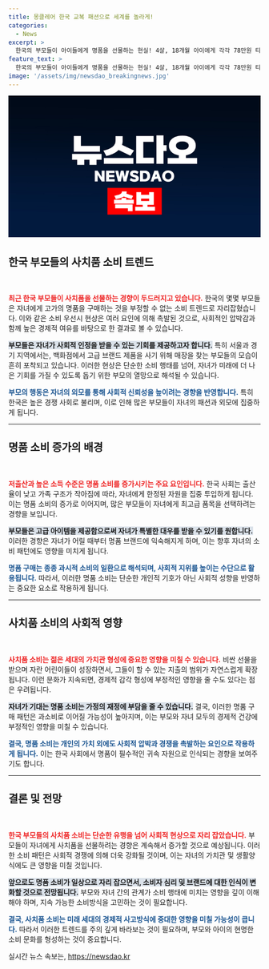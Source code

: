 ```yaml
---
title: 몽클레어 한국 교복 패션으로 세계를 놀라게!
categories:
  - News
excerpt: >
  한국의 부모들이 아이들에게 명품을 선물하는 현실! 4살, 18개월 아이에게 각각 78만원 티파니 목걸이와 38만원 골든구스 신발을 구매한 사례를 통해, 높은 출산율과 과시욕이 결합된 아동 럭셔리 소비 트렌드를 파이낸셜타임스가 분석했다.
feature_text: >
  한국의 부모들이 아이들에게 명품을 선물하는 현실! 4살, 18개월 아이에게 각각 78만원 티파니 목걸이와 38만원 골든구스 신발을 구매한 사례를 통해, 높은 출산율과 과시욕이 결합된 아동 럭셔리 소비 트렌드를 파이낸셜타임스가 분석했다.
image: '/assets/img/newsdao_breakingnews.jpg'
---
```


<p><img src="/assets/img/newsdao_breakingnews.jpg" alt="ontimetimes 속보" /></p>

<h2 data-ke-size="size26">한국 부모들의 사치품 소비 트렌드</h2>

<p data-ke-size="size16">&nbsp;</p>

<p><b><span style="color: #ee2323;">최근 한국 부모들이 사치품을 선물하는 경향이 두드러지고 있습니다.</span></b> 한국의 몇몇 부모들은 자녀에게 고가의 명품을 구매하는 것을 부정할 수 없는 소비 트렌드로 자리잡혔습니다. 이와 같은 소비 우선시 현상은 여러 요인에 의해 촉발된 것으로, 사회적인 압박감과 함께 높은 경제적 여유를 바탕으로 한 결과로 볼 수 있습니다.  </p>

<p><b><span style="background-color: #21538527;">부모들은 자녀가 사회적 인정을 받을 수 있는 기회를 제공하고자 합니다.</span></b> 특히 서울과 경기 지역에서는, 백화점에서 고급 브랜드 제품을 사기 위해 매장을 찾는 부모들의 모습이 흔히 포착되고 있습니다. 이러한 현상은 단순한 소비 행태를 넘어, 자녀가 미래에 더 나은 기회를 가질 수 있도록 돕기 위한 부모의 열망으로 해석될 수 있습니다.  </p>

<p><b><span style="color: #1a5490;">부모의 행동은 자녀의 외모를 통해 사회적 신뢰성을 높이려는 경향을 반영합니다.</span></b>  특히 한국은 높은 경쟁 사회로 불리며, 이로 인해 많은 부모들이 자녀의 패션과 외모에 집중하게 됩니다.   </p>

<hr>

<h2 data-ke-size="size26">명품 소비 증가의 배경</h2>

<p data-ke-size="size16">&nbsp;</p>

<p><b><span style="color: #ee2323;">저출산과 높은 소득 수준은 명품 소비를 증가시키는 주요 요인입니다.</span></b> 한국 사회는 출산율이 낮고 가족 구조가 작아짐에 따라, 자녀에게 한정된 자원을 집중 투입하게 됩니다. 이는 명품 소비의 증가로 이어지며, 많은 부모들이 자녀에게 최고급 품목을 선택하려는 경향을 보입니다.    </p>

<p><b><span style="background-color: #21538527;">부모들은 고급 아이템을 제공함으로써 자녀가 특별한 대우를 받을 수 있기를 원합니다.</span></b> 이러한 경향은 자녀가 어릴 때부터 명품 브랜드에 익숙해지게 하며, 이는 향후 자녀의 소비 패턴에도 영향을 미치게 됩니다.  </p>

<p><b><span style="color: #1a5490;">명품 구매는 종종 과시적 소비의 일환으로 해석되며, 사회적 지위를 높이는 수단으로 활용됩니다.</span></b> 따라서, 이러한 명품 소비는 단순한 개인적 기호가 아닌 사회적 성향을 반영하는 중요한 요소로 작용하게 됩니다.  </p>

<hr>

<h2 data-ke-size="size26">사치품 소비의 사회적 영향</h2>

<p data-ke-size="size16">&nbsp;</p>

<p><b><span style="color: #ee2323;">사치품 소비는 젊은 세대의 가치관 형성에 중요한 영향을 미칠 수 있습니다.</span></b> 비싼 선물을 받으며 자란 어린이들이 성장하면서, 그들이 할 수 있는 지출의 범위가 자연스럽게 확장됩니다. 이런 문화가 지속되면, 경제적 감각 형성에 부정적인 영향을 줄 수도 있다는 점은 우려됩니다.  </p>

<p><b><span style="background-color: #21538527;">자녀가 기대는 명품 소비는 가정의 재정에 부담을 줄 수 있습니다.</span></b> 결국, 이러한 명품 구매 패턴은 과소비로 이어질 가능성이 높아지며, 이는 부모와 자녀 모두의 경제적 건강에 부정적인 영향을 미칠 수 있습니다.  </p>

<p><b><span style="color: #1a5490;">결국, 명품 소비는 개인의 가치 외에도 사회적 압박과 경쟁을 촉발하는 요인으로 작용하게 됩니다.</span></b> 이는 한국 사회에서 명품이 필수적인 귀속 자원으로 인식되는 경향을 보여주기도 합니다.  </p>

<hr>

<h2 data-ke-size="size26">결론 및 전망</h2>

<p data-ke-size="size16">&nbsp;</p>

<p><b><span style="color: #ee2323;">한국 부모들의 사치품 소비는 단순한 유행을 넘어 사회적 현상으로 자리 잡았습니다.</span></b> 부모들이 자녀에게 사치품을 선물하려는 경향은 계속해서 증가할 것으로 예상됩니다. 이러한 소비 패턴은 사회적 경쟁에 의해 더욱 강화될 것이며, 이는 자녀의 가치관 및 생활양식에도 큰 영향을 미칠 것입니다.  </p>

<p><b><span style="background-color: #21538527;">앞으로도 명품 소비가 일상으로 자리 잡으면서, 소비자 심리 및 브랜드에 대한 인식이 변화할 것으로 전망됩니다.</span></b> 부모와 자녀 간의 관계가 소비 행태에 미치는 영향을 깊이 이해해야 하며, 지속 가능한 소비방식을 고민하는 것이 필요합니다.   </p>

<p><b><span style="color: #1a5490;">결국, 사치품 소비는 미래 세대의 경제적 사고방식에 중대한 영향을 미칠 가능성이 큽니다.</span></b> 따라서 이러한 트렌드를 주의 깊게 바라보는 것이 필요하며, 부모와 아이의 현명한 소비 문화를 형성하는 것이 중요합니다.  </p>
실시간 뉴스 속보는, <a href="https://newsdao.kr" rel="dofollow">https://newsdao.kr</a>


